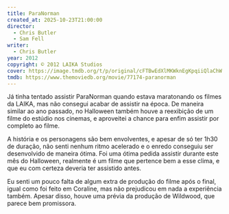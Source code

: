 ```yaml
---
title: ParaNorman
created_at: 2025-10-23T21:00:00
director:
  - Chris Butler
  - Sam Fell
writer:
  - Chris Butler
year: 2012
copyright: © 2012 LAIKA Studios
cover: https://image.tmdb.org/t/p/original/cFTBwEdXlMKWknEgKpqiiQlaChW.jpg
tmdb: https://www.themoviedb.org/movie/77174-paranorman
---
```


Já tinha tentado assistir ParaNorman quando estava maratonando os filmes da LAIKA, mas não consegui acabar de assistir na época. De maneira similar ao ano passado, no Halloween também houve a reexibição de um filme do estúdio nos cinemas, e aproveitei a chance para enfim assistir por completo ao filme.

A história e os personagens são bem envolventes, e apesar de só ter 1h30 de duração, não senti nenhum ritmo acelerado e o enredo conseguiu ser desenvolvido de maneira ótima. Foi uma ótima pedida assistir durante este mês do Halloween, realmente é um filme que pertence bem a esse clima, e que eu com certeza deveria ter assistido antes. 

Eu senti um pouco falta de algum extra de produção do filme após o final, igual como foi feito em Coraline, mas não prejudicou em nada a experiência também. Apesar disso, houve uma prévia da produção de Wildwood, que parece bem promissora.
